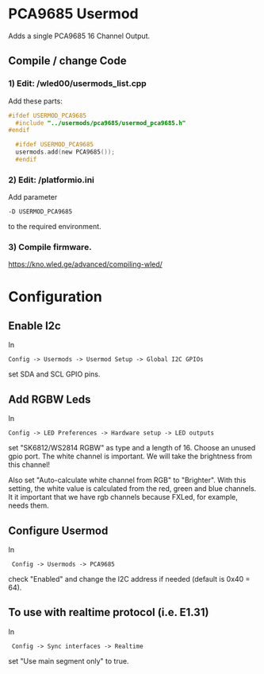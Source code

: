 # PCA9685 Usermod

Adds a single PCA9685 16 Channel Output.   

## Compile / change Code

### 1) Edit: /wled00/usermods_list.cpp

Add these parts:
```C
#ifdef USERMOD_PCA9685
  #include "../usermods/pca9685/usermod_pca9685.h"
#endif
```

```C
  #ifdef USERMOD_PCA9685
  usermods.add(new PCA9685());
  #endif
```

### 2) Edit: /platformio.ini

Add parameter 

    -D USERMOD_PCA9685

to the required environment.

### 3) Compile firmware.

https://kno.wled.ge/advanced/compiling-wled/

# Configuration

## Enable I2c

In 

    Config -> Usermods -> Usermod Setup -> Global I2C GPIOs

set SDA and SCL GPIO pins.

## Add RGBW Leds

In

    Config -> LED Preferences -> Hardware setup -> LED outputs

set "SK6812/WS2814 RGBW" as type and a length of 16. Choose an unused gpio port. The white channel is important. We will take the brightness from this channel!

Also set "Auto-calculate white channel from RGB" to "Brighter". With this setting, the white value is calculated from the red, green and blue channels.   
It it important that we have rgb channels because FXLed, for example, needs them.

## Configure Usermod

In 

     Config -> Usermods -> PCA9685

check "Enabled" and change the I2C address if needed (default is 0x40 = 64).

## To use with realtime protocol (i.e. E1.31)

In
 
     Config -> Sync interfaces -> Realtime

set "Use main segment only" to true.